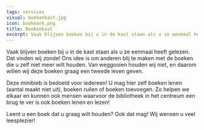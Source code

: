 ```yaml
---
tags: services
visual: boekenkast.jpg
icon: bookmark.png
title: Boekenkast
excerpt: Vaak blijven boeken bij u in de kast staan als u ze eenmaal heeft gelezen. En dat vinden wij zonde! U mag hier zelf boeken lenen, ruilen of toevoegen.
---
```


Vaak blijven boeken bij u in de kast staan als u ze eenmaal heeft gelezen. Dat vinden wij zonde! Ons idee is om anderen blij te maken met de boeken die u zelf niet meer wilt houden. Van weggooien houden wij niet, en daarom willen wij deze boeken graag een tweede leven geven.

Deze minibieb is bedoeld voor iedereen! U mag hier zelf boeken lenen (aantal maakt niet uit), boeken ruilen of boeken toevoegen.
Zo helpen we elkaar en kunnen ook mensen waarvoor de bibliotheek in het centreum een brug te ver is ook boeken lenen en lezen!

Leent u een boek dat u graag wilt houden? Ook dat mag!
Wij wensen u veel leesplezier!

